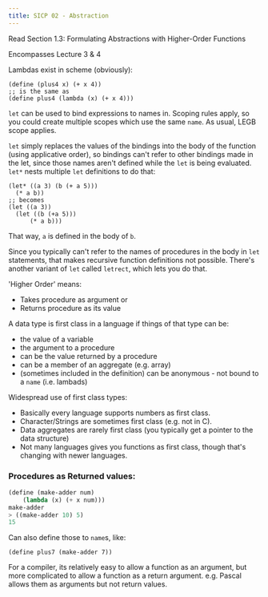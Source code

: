 ```yaml
---
title: SICP 02 - Abstraction
---
```


Read Section 1.3: Formulating Abstractions with Higher-Order Functions

Encompasses Lecture 3 & 4

Lambdas exist in scheme (obviously):

```
(define (plus4 x) (+ x 4))
;; is the same as
(define plus4 (lambda (x) (+ x 4)))
```

`let` can be used to bind expressions to names in. Scoping rules apply, so you could create multiple scopes which use the same `name`. As usual, LEGB scope applies.

`let` simply replaces the values of the bindings into the body of the function (using applicative order), so bindings can't refer to other bindings made in the let, since those names aren't defined while the `let` is being evaluated. `let*` nests multiple `let` definitions to do that:

```
(let* ((a 3) (b (+ a 5)))
  (* a b))
;; becomes
(let ((a 3))
  (let ((b (+a 5)))
      (* a b)))
```

That way, `a` is defined in the body of `b`.

Since you typically can't refer to the names of procedures in the body in `let` statements, that makes recursive function definitions not possible. There's another variant of `let` called `letrect`, which lets you do that.

'Higher Order' means:

- Takes procedure as argument or
- Returns procedure as its value

A data type is first class in a language if things of that type can be:

- the value of a variable
- the argument to a procedure
- can be the value returned by a procedure
- can be a member of an aggregate (e.g. array)
- (sometimes included in the definition) can be anonymous - not bound to a `name` (i.e. lambads)

Widespread use of first class types:

- Basically every language supports numbers as first class.
- Character/Strings are sometimes first class (e.g. not in C).
- Data aggregates are rarely first class (you typically get a pointer to the data structure)
- Not many languages gives you functions as first class, though that's changing with newer languages.

### Procedures as Returned values:

```scheme
(define (make-adder num)
	(lambda (x) (+ x num)))
make-adder
> ((make-adder 10) 5)
15
```

Can also define those to `name`s, like:

```
(define plus7 (make-adder 7))
```

For a compiler, its relatively easy to allow a function as an argument, but more complicated to allow a function as a return argument. e.g. Pascal allows them as arguments but not return values.
